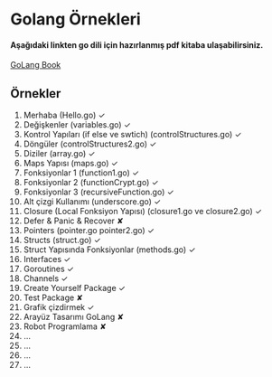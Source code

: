 # Golang Örnekleri
#### Aşağıdaki linkten go dili için hazırlanmış pdf kitaba ulaşabilirsiniz.
[GoLang Book](https://www.golang-book.com/books/intro)

## Örnekler

1. Merhaba (Hello.go) ✓
2. Değişkenler (variables.go) ✓
3. Kontrol Yapıları (if else ve swtich) (controlStructures.go) ✓
4. Döngüler (controlStructures2.go) ✓
5. Diziler (array.go) ✓
6. Maps Yapısı (maps.go) ✓
7. Fonksiyonlar 1  (function1.go) ✓
8. Fonksiyonlar 2 (functionCrypt.go) ✓
9. Fonksiyonlar 3 (recursiveFunction.go) ✓
10. Alt çizgi Kullanımı (underscore.go) ✓
11. Closure (Local Fonksiyon Yapısı) (closure1.go ve closure2.go) ✓
12. Defer & Panic & Recover ✘
13. Pointers  (pointer.go pointer2.go) ✓
14. Structs (struct.go) ✓
15. Struct Yapısında Fonksiyonlar (methods.go) ✓
16. Interfaces ✓
17. Goroutines ✓
18. Channels ✓
19. Create Yourself Package ✓
20. Test Package ✘
21. Grafik çizdirmek ✓
22. Arayüz Tasarımı GoLang ✘
23. Robot Programlama ✘
24. ...
25. ...
26. ...
27. ...
